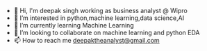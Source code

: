 - 👋 Hi, I'm deepak singh working as business analyst @ Wipro
- 👀 I’m interested in python,machine learning,data science,AI
- 🌱 I’m currently learning Machine Learning
- 💞️ I’m looking to collaborate on machine learning and python EDA
- 📫 How to reach me deepaktheanalyst@gmail.com

<!---
deepaktheanalyst/deepaktheanalyst is a ✨ special ✨ repository because its `README.md` (this file) appears on your GitHub profile.
You can click the Preview link to take a look at your changes.
--->
